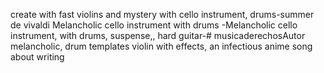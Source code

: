 create with fast violins and mystery with cello instrument, drums-summer de vivaldi   Melancholic cello instrument with drums -Melancholic cello instrument, with drums, suspense,, hard guitar-# musicaderechosAutor
 melancholic, drum templates violin with   effects, 
 an infectious anime song about writing 
